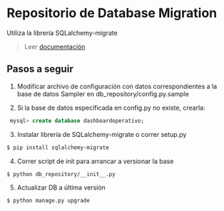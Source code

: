 # Repositorio de Database Migration

Utiliza la librería SQLalchemy-migrate
> Leer [documentación](https://sqlalchemy-migrate.readthedocs.org/en/latest/versioning.html)

## Pasos a seguir

1. Modificar archivo de configuración con datos correspondientes a la base de datos
    Sampler en db_repository/config.py.sample

2. Si la base de datos especificada en config.py no existe, crearla:

```sql
 mysql> create database dashboardoperativo;
```

3. Instalar librería de SQLalchemy-migrate o correr setup.py

```sh
$ pip install sqlalchemy-migrate
```

4. Correr script de init para arrancar a versionar la base

```sh
$ python db_repository/__init__.py
```

5. Actualizar DB a última versión

```sh
$ python manage.py upgrade
```